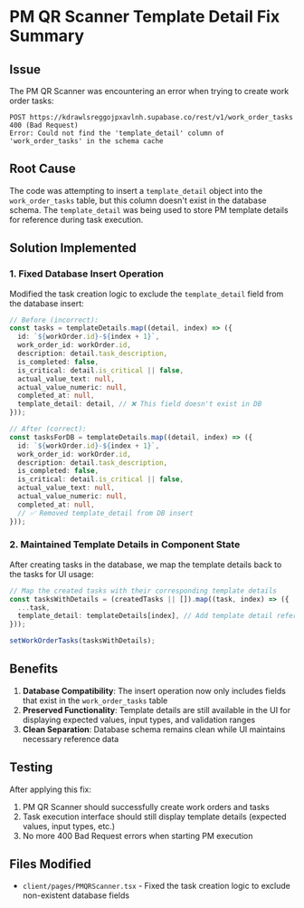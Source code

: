 # PM QR Scanner Template Detail Fix Summary

## Issue
The PM QR Scanner was encountering an error when trying to create work order tasks:
```
POST https://kdrawlsreggojpxavlnh.supabase.co/rest/v1/work_order_tasks 400 (Bad Request)
Error: Could not find the 'template_detail' column of 'work_order_tasks' in the schema cache
```

## Root Cause
The code was attempting to insert a `template_detail` object into the `work_order_tasks` table, but this column doesn't exist in the database schema. The `template_detail` was being used to store PM template details for reference during task execution.

## Solution Implemented

### 1. Fixed Database Insert Operation
Modified the task creation logic to exclude the `template_detail` field from the database insert:

```typescript
// Before (incorrect):
const tasks = templateDetails.map((detail, index) => ({
  id: `${workOrder.id}-${index + 1}`,
  work_order_id: workOrder.id,
  description: detail.task_description,
  is_completed: false,
  is_critical: detail.is_critical || false,
  actual_value_text: null,
  actual_value_numeric: null,
  completed_at: null,
  template_detail: detail, // ❌ This field doesn't exist in DB
}));

// After (correct):
const tasksForDB = templateDetails.map((detail, index) => ({
  id: `${workOrder.id}-${index + 1}`,
  work_order_id: workOrder.id,
  description: detail.task_description,
  is_completed: false,
  is_critical: detail.is_critical || false,
  actual_value_text: null,
  actual_value_numeric: null,
  completed_at: null,
  // ✅ Removed template_detail from DB insert
}));
```

### 2. Maintained Template Details in Component State
After creating tasks in the database, we map the template details back to the tasks for UI usage:

```typescript
// Map the created tasks with their corresponding template details
const tasksWithDetails = (createdTasks || []).map((task, index) => ({
  ...task,
  template_detail: templateDetails[index], // Add template detail reference for UI use
}));

setWorkOrderTasks(tasksWithDetails);
```

## Benefits
1. **Database Compatibility**: The insert operation now only includes fields that exist in the `work_order_tasks` table
2. **Preserved Functionality**: Template details are still available in the UI for displaying expected values, input types, and validation ranges
3. **Clean Separation**: Database schema remains clean while UI maintains necessary reference data

## Testing
After applying this fix:
1. PM QR Scanner should successfully create work orders and tasks
2. Task execution interface should still display template details (expected values, input types, etc.)
3. No more 400 Bad Request errors when starting PM execution

## Files Modified
- `client/pages/PMQRScanner.tsx` - Fixed the task creation logic to exclude non-existent database fields